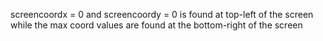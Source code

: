screencoordx = 0 and screencoordy = 0 is found at top-left of the screen while the max coord values are found at the bottom-right of the screen
